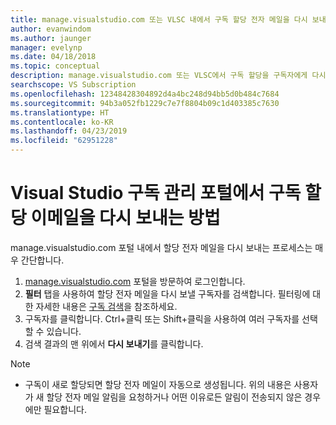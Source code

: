```yaml
---
title: manage.visualstudio.com 또는 VLSC 내에서 구독 할당 전자 메일을 다시 보내는 방법 | Microsoft Docs
author: evanwindom
ms.author: jaunger
manager: evelynp
ms.date: 04/18/2018
ms.topic: conceptual
description: manage.visualstudio.com 또는 VLSC에서 구독 할당을 구독자에게 다시 보내는 방법 알아보기
searchscope: VS Subscription
ms.openlocfilehash: 12348428304892d4a4bc248d94bb5d0b484c7684
ms.sourcegitcommit: 94b3a052fb1229c7e7f8804b09c1d403385c7630
ms.translationtype: HT
ms.contentlocale: ko-KR
ms.lasthandoff: 04/23/2019
ms.locfileid: "62951228"
---
```

# <a name="how-to-resend-subscription-assignment-emails-in-the-visual-studio-subscription-management-portal"></a>Visual Studio 구독 관리 포털에서 구독 할당 이메일을 다시 보내는 방법

manage.visualstudio.com 포털 내에서 할당 전자 메일을 다시 보내는 프로세스는 매우 간단합니다.

1. [manage.visualstudio.com](https://manage.visualstudio.com) 포털을 방문하여 로그인합니다.
2. **필터** 탭을 사용하여 할당 전자 메일을 다시 보낼 구독자를 검색합니다. 필터링에 대한 자세한 내용은 [구독 검색](search-license.md)을 참조하세요.
3. 구독자를 클릭합니다.  Ctrl+클릭 또는 Shift+클릭을 사용하여 여러 구독자를 선택할 수 있습니다.
4. 검색 결과의 맨 위에서 **다시 보내기**를 클릭합니다.

> [!NOTE]
> - 구독이 새로 할당되면 할당 전자 메일이 자동으로 생성됩니다. 위의 내용은 사용자가 새 할당 전자 메일 알림을 요청하거나 어떤 이유로든 알림이 전송되지 않은 경우에만 필요합니다.
